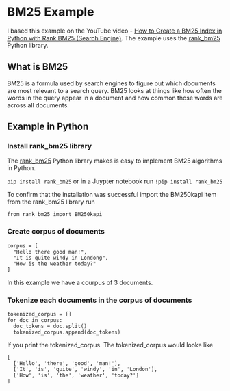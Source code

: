 # BM25 Example

I based this example on the YouTube video - [How to Create a BM25 Index in Python with Rank BM25 (Search Engine)](https://www.youtube.com/watch?v=ysvpxiPAHLg). The example uses the [rank_bm25](https://github.com/dorianbrown/rank_bm25) Python library.

## What is BM25

BM25 is a formula used by search engines to figure out which documents are most relevant to a search query. BM25 looks at things like how often the words in the query appear in a document and how common those words are across all documents.

## Example in Python

### Install rank_bm25 library

The [rank_bm25](https://github.com/dorianbrown/rank_bm25) Python library makes is easy to implement BM25 algorithms in Python.

```pip install rank_bm25``` or in a Juypter notebook run ```!pip install rank_bm25```

To confirm that the installation was successful import the BM250kapi item from the rank_bm25 library run

```from rank_bm25 import BM250kapi```

### Create corpus of documents

```
corpus = [
  "Hello there good man!",
  "It is quite windy in Londong",
  "How is the weather today?"
]
```

In this example we have a courpus of 3 documents.

### Tokenize each documents in the corpus of documents



```
tokenized_corpus = []
for doc in corpus:
  doc_tokens = doc.split()
  tokenized_corpus.append(doc_tokens)
```

If you print the tokenized_corpus. The tokenized_corpus would looke like 

```
[
  ['Hello', 'there', 'good', 'man!'],
  ['It', 'is', 'quite', 'windy', 'in', 'London'],
  ['How', 'is', 'the', 'weather', 'today?']
]
```

